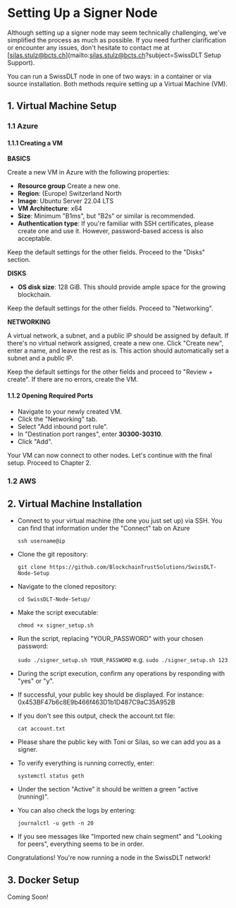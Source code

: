 # Setting Up a Signer Node

Although setting up a signer node may seem technically challenging, we've simplified the process as much as possible. If you need further clarification or encounter any issues, don't hesitate to contact me at [silas.stulz@bcts.ch](mailto:silas.stulz@bcts.ch?subject=SwissDLT Setup Support).

You can run a SwissDLT node in one of two ways: in a container or via source installation. Both methods require setting up a Virtual Machine (VM).

## 1. Virtual Machine Setup

### 1.1 Azure

#### 1.1.1 Creating a VM

**BASICS**

Create a new VM in Azure with the following properties:

- **Resource group** Create a new one.
- **Region**: (Europe) Switzerland North
- **Image**: Ubuntu Server 22.04 LTS
- **VM Architecture**: x64
- **Size**: Minimum "B1ms", but "B2s" or similar is recommended.
- **Authentication type**: If you're familiar with SSH certificates, please create one and use it. However, password-based access is also acceptable.

Keep the default settings for the other fields. Proceed to the "Disks" section.

**DISKS**

- **OS disk size**: 128 GiB. This should provide ample space for the growing blockchain.

Keep the default settings for the other fields. Proceed to "Networking".

**NETWORKING**

A virtual network, a subnet, and a public IP should be assigned by default. If there's no virtual network assigned, create a new one. Click "Create new", enter a name, and leave the rest as is. This action should automatically set a subnet and a public IP.

Keep the default settings for the other fields and proceed to "Review + create". If there are no errors, create the VM.

#### 1.1.2 Opening Required Ports

- Navigate to your newly created VM.
- Click the "Networking" tab.
- Select "Add inbound port rule".
- In "Destination port ranges", enter **30300-30310**.
- Click "Add".

Your VM can now connect to other nodes. Let's continue with the final setup. Proceed to Chapter 2.

### 1.2 AWS

## 2. Virtual Machine Installation

- Connect to your virtual machine (the one you just set up) via SSH. You can find that information under the "Connect" tab on Azure

  ```ssh username@ip``` 


- Clone the git repository:

  ```git clone https://github.com/BlockchainTrustSolutions/SwissDLT-Node-Setup```


- Navigate to the cloned repository:

  ```cd SwissDLT-Node-Setup/```


- Make the script executable:

  ```chmod +x signer_setup.sh```


- Run the script, replacing "YOUR_PASSWORD" with your chosen password:

  ```sudo ./signer_setup.sh YOUR_PASSWORD``` e.g. ```sudo ./signer_setup.sh 123```


- During the script execution, confirm any operations by responding with "yes" or "y".


- If successful, your public key should be displayed. For instance: 0x453BF47b6c8E9b466f463D1b1D487C9aC35A952B


- If you don't see this output, check the account.txt file:

  ```cat account.txt```


- Please share the public key with Toni or Silas, so we can add you as a signer.


- To verify everything is running correctly, enter:

  ```systemctl status geth```


- Under the section "Active" it should be written a green "active (running)".


- You can also check the logs by entering:

  ```journalctl -u geth -n 20```


- If you see messages like "Imported new chain segment" and "Looking for peers", everything seems to be in order.

Congratulations! You're now running a node in the SwissDLT network!

## 3. Docker Setup

Coming Soon!